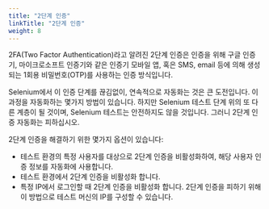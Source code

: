 ```yaml
---
title: "2단계 인증"
linkTitle: "2단계 인증"
weight: 8
---
```


2FA(Two Factor Authentication)라고 알려진 2단계 인증은 인증을 위해 구글 인증기, 마이크로소프트 인증기와 같은 인증기 모바일 앱, 혹은 SMS, email 등에 의해 생성되는 1회용 비밀번호(OTP)를 사용하는 인증 방식입니다.

Selenium에서 이 인증 단계를 끊김없이, 연속적으로 자동화는 것은 큰 도전입니다. 이 과정을 자동화하는 몇가지 방법이 있습니다. 하지만 Selenium 테스트 단계 위의 또 다른 계층이 될 것이며, Selenium 테스트는 안전하지도 않을 것입니다. 그러니 2단계 인증 자동화는 피하십시오.

2단계 인증을 해결하기 위한 몇가지 옵션이 있습니다:
* 테스트 환경의 특정 사용자를 대상으로 2단계 인증을 비활성화하여, 해당 사용자 인증 정보를 자동화에 사용합니다.
* 테스트 환경에서 2단계 인증을 비활성화 합니다.
* 특정 IP에서 로그인할 때 2단계 인증을 비활성화 합니다. 2단계 인증을 피하기 위해 이 방법으로 테스트 머신의 IP를 구성할 수 있습니다.
